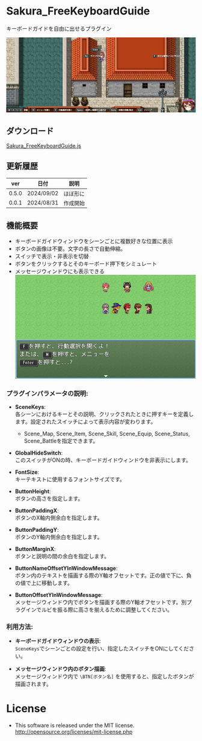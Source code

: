 # Sakura_FreeKeyboardGuide
キーボードガイドを自由に出せるプラグイン

![alt text](image-2.png)

## ダウンロード
[Sakura_FreeKeyboardGuide.js](https://raw.githubusercontent.com/Sakurano6130/SakuraPlugins/main/Sakura_FreeKeyboardGuide/Sakura_FreeKeyboardGuide.js)

## 更新履歴
| ver   | 日付       | 説明     |
| ----- | ---------- | -------- |
| 0.5.0 | 2024/09/02 | ほぼ形に |
| 0.0.1 | 2024/08/31 | 作成開始 |


## 機能概要
- キーボードガイドウィンドウをシーンごとに複数好きな位置に表示
- ボタンの画像は不要。文字の長さで自動伸縮。
- スイッチで表示・非表示を切替
- ボタンをクリックするとそのキーボード押下をシミュレート
- メッセージウィンドウにも表示できる
  ![alt text](image.png)

### プラグインパラメータの説明:

- **SceneKeys**:  
  各シーンにおけるキーとその説明、クリックされたときに押すキーを定義します。設定されたスイッチによって表示内容が変わります。
  - Scene_Map, Scene_Item, Scene_Skill, Scene_Equip, Scene_Status, Scene_Battleを指定できます。

- **GlobalHideSwitch**:  
  このスイッチがONの時、キーボードガイドウィンドウを非表示にします。

- **FontSize**:  
  キーテキストに使用するフォントサイズです。

- **ButtonHeight**:  
  ボタンの高さを指定します。

- **ButtonPaddingX**:  
  ボタンのX軸内側余白を指定します。

- **ButtonPaddingY**:  
  ボタンのY軸内側余白を指定します。

- **ButtonMarginX**:  
  ボタンと説明の間の余白を指定します。

- **ButtonNameOffsetYInWindowMessage**:  
  ボタン内のテキストを描画する際のY軸オフセットです。正の値で下に、負の値で上に移動します。

- **ButtonOffsetYInWindowMessage**:  
  メッセージウィンドウ内でボタンを描画する際のY軸オフセットです。別プラグインでルビを振る際に高さを揃えるために調整してください。

### 利用方法:

- **キーボードガイドウィンドウの表示**:  
  `SceneKeys`でシーンごとの設定を行い、指定したスイッチをONにしてください。

- **メッセージウィンドウ内のボタン描画**:  
  メッセージウィンドウ内で `\BTN[ボタン名]` を使用すると、指定したボタンが描画されます。


# License
- This software is released under the MIT license. http://opensource.org/licenses/mit-license.php
